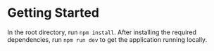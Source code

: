 # Getting Started
In the root directory, run `npm install`. After installing the required dependencies, run `npm run dev` to get the application running locally.